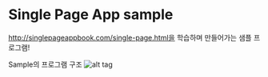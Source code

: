 Single Page App sample
=============
http://singlepageappbook.com/single-page.html을 학습하며 만들어가는 샘플 프로그램! 

Sample의 프로그램 구조 
![alt tag](https://raw.github.com/chanwookpark/singlepageapp/master/doc/diagram_v2.png)
